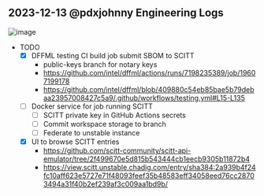 ## 2023-12-13 @pdxjohnny Engineering Logs

![image](https://github.com/intel/dffml/assets/5950433/0db2ba1b-776d-4ab5-8f5b-95e56c363da5)

- TODO
  - [x] DFFML testing CI build job submit SBOM to SCITT
    - public-keys branch for notary keys
    - https://github.com/intel/dffml/actions/runs/7198235389/job/19607199178
    - https://github.com/intel/dffml/blob/409880c54eb85bae5b79debaa23957008427c5a9/.github/workflows/testing.yml#L15-L135
  - [ ] Docker service for job running SCITT
    - [ ] SCITT private key in GitHub Actions secrets
    - [ ] Commit workspace storage to branch
    - [ ] Federate to unstable instance
  - [x] UI to browse SCITT entries
    - https://github.com/scitt-community/scitt-api-emulator/tree/2f499670e5d815b543444cb1eecb9305b11872b4
    - https://view.scitt.unstable.chadig.com/entry/sha384:2a939b4f24fc10aff623e5727e71f48093feef35b48583eff34058eed76cc28703494a31f40b2ef239af3c009aa1bd9b/